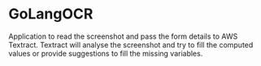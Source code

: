 # GoLangOCR

Application to read the screenshot and pass the form details to AWS Textract. Textract will analyse the screenshot and try to fill the computed values or provide suggestions to fill the missing variables.
